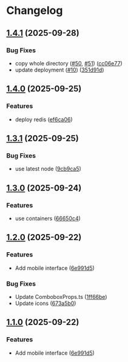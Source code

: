 # Changelog

## [1.4.1](https://github.com/sptlco/spatial/compare/spatial-interface-web-1.4.0...spatial-interface-web-1.4.1) (2025-09-28)


### Bug Fixes

* copy whole directory ([#50](https://github.com/sptlco/spatial/issues/50), [#51](https://github.com/sptlco/spatial/issues/51)) ([cc06e77](https://github.com/sptlco/spatial/commit/cc06e773d00e969716ad40917e6efe7e14ea0833))
* update deployment ([#10](https://github.com/sptlco/spatial/issues/10)) ([351d91d](https://github.com/sptlco/spatial/commit/351d91d65e75684981bbcdb541946ea339dfb982))

## [1.4.0](https://github.com/sptlco/spatial/compare/spatial-interface-web-1.3.1...spatial-interface-web-1.4.0) (2025-09-25)


### Features

* deploy redis ([ef6ca06](https://github.com/sptlco/spatial/commit/ef6ca062170023175e63beb465cf42ddd3520a85))

## [1.3.1](https://github.com/sptlco/spatial/compare/spatial-interface-web-1.3.0...spatial-interface-web-1.3.1) (2025-09-25)


### Bug Fixes

* use latest node ([9cb9ca5](https://github.com/sptlco/spatial/commit/9cb9ca530a898dae88bfe5208e3566e715c5e8cc))

## [1.3.0](https://github.com/sptlco/spatial/compare/spatial-interface-web-1.2.0...spatial-interface-web-1.3.0) (2025-09-24)


### Features

* use containers ([66650c4](https://github.com/sptlco/spatial/commit/66650c46715e05c0b66f2730d672b91ebbb52224))

## [1.2.0](https://github.com/sptlco/spatial/compare/spatial-interface-web-1.1.0...spatial-interface-web-1.2.0) (2025-09-22)


### Features

* Add mobile interface ([6e991d5](https://github.com/sptlco/spatial/commit/6e991d5bec6f6443e8e20bdde1dba6d66480b87d))


### Bug Fixes

* Update ComboboxProps.ts ([1ff66be](https://github.com/sptlco/spatial/commit/1ff66be68e412e110ed944e2943556e127dce061))
* Update icons ([673a5b0](https://github.com/sptlco/spatial/commit/673a5b0d18a298868a632ee47e6e2bec64e805ee))

## [1.1.0](https://github.com/sptlco/spatial/compare/spatial-interface-web-1.0.1...spatial-interface-web-1.1.0) (2025-09-22)


### Features

* Add mobile interface ([6e991d5](https://github.com/sptlco/spatial/commit/6e991d5bec6f6443e8e20bdde1dba6d66480b87d))

